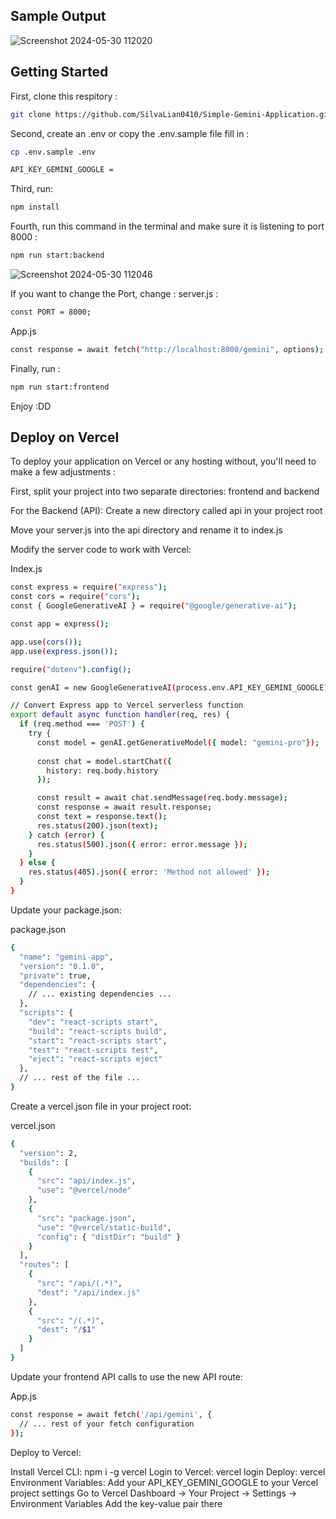 
## Sample Output
![Screenshot 2024-05-30 112020](https://github.com/SilvaLian0410/Simple-Gemini-Application/assets/105249133/ae61cfa2-6821-47ac-8ad7-a514572554d9)

## Getting Started

First, clone this respitory : 
```bash
git clone https://github.com/SilvaLian0410/Simple-Gemini-Application.git
```

Second, create an .env or copy the .env.sample file fill in : 
```bash
cp .env.sample .env
```
```bash
API_KEY_GEMINI_GOOGLE =
```

Third, run:
```bash
npm install
```

Fourth, run this command in the terminal and make sure it is listening to port 8000 : 
```bash
npm run start:backend
```
![Screenshot 2024-05-30 112046](https://github.com/SilvaLian0410/Simple-Gemini-Application/assets/105249133/d3f62bc9-343c-4ac9-9571-7902cb9ce984)


If you want to change the Port, change :
server.js :
```bash
const PORT = 8000;
```
App.js
```bash
const response = await fetch("http://localhost:8000/gemini", options);
```

Finally, run : 
```bash
npm run start:frontend
```

Enjoy :DD

## Deploy on Vercel
To deploy your application on Vercel or any hosting without, you'll need to make a few adjustments : 

First, split your project into two separate directories: frontend and backend

For the Backend (API):
Create a new directory called api in your project root

Move your server.js into the api directory and rename it to index.js

Modify the server code to work with Vercel:

Index.js
```bash
const express = require("express");
const cors = require("cors");
const { GoogleGenerativeAI } = require("@google/generative-ai");

const app = express();

app.use(cors());
app.use(express.json());

require("dotenv").config();

const genAI = new GoogleGenerativeAI(process.env.API_KEY_GEMINI_GOOGLE);

// Convert Express app to Vercel serverless function
export default async function handler(req, res) {
  if (req.method === 'POST') {
    try {
      const model = genAI.getGenerativeModel({ model: "gemini-pro"});
      
      const chat = model.startChat({
        history: req.body.history
      });

      const result = await chat.sendMessage(req.body.message);
      const response = await result.response;
      const text = response.text();
      res.status(200).json(text);
    } catch (error) {
      res.status(500).json({ error: error.message });
    }
  } else {
    res.status(405).json({ error: 'Method not allowed' });
  }
}
```

Update your package.json:

package.json
```bash
{
  "name": "gemini-app",
  "version": "0.1.0",
  "private": true,
  "dependencies": {
    // ... existing dependencies ...
  },
  "scripts": {
    "dev": "react-scripts start",
    "build": "react-scripts build",
    "start": "react-scripts start",
    "test": "react-scripts test",
    "eject": "react-scripts eject"
  },
  // ... rest of the file ...
}
```

Create a vercel.json file in your project root:

vercel.json
```bash
{
  "version": 2,
  "builds": [
    {
      "src": "api/index.js",
      "use": "@vercel/node"
    },
    {
      "src": "package.json",
      "use": "@vercel/static-build",
      "config": { "distDir": "build" }
    }
  ],
  "routes": [
    {
      "src": "/api/(.*)",
      "dest": "/api/index.js"
    },
    {
      "src": "/(.*)",
      "dest": "/$1"
    }
  ]
}
```

Update your frontend API calls to use the new API route:

App.js
```bash
const response = await fetch('/api/gemini', {
  // ... rest of your fetch configuration
});
```

Deploy to Vercel:

Install Vercel CLI: npm i -g vercel
Login to Vercel: vercel login
Deploy: vercel
Environment Variables:
Add your API_KEY_GEMINI_GOOGLE to your Vercel project settings
Go to Vercel Dashboard → Your Project → Settings → Environment Variables
Add the key-value pair there
